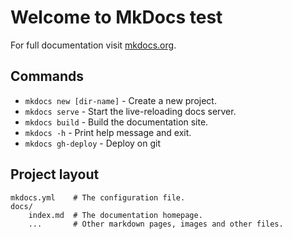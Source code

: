 # Welcome to MkDocs test

For full documentation visit [mkdocs.org](https://www.mkdocs.org).

## Commands

* `mkdocs new [dir-name]` - Create a new project.
* `mkdocs serve` - Start the live-reloading docs server.
* `mkdocs build` - Build the documentation site.
* `mkdocs -h` - Print help message and exit.
* `mkdocs gh-deploy` - Deploy on git

## Project layout

    mkdocs.yml    # The configuration file.
    docs/
        index.md  # The documentation homepage.
        ...       # Other markdown pages, images and other files.
